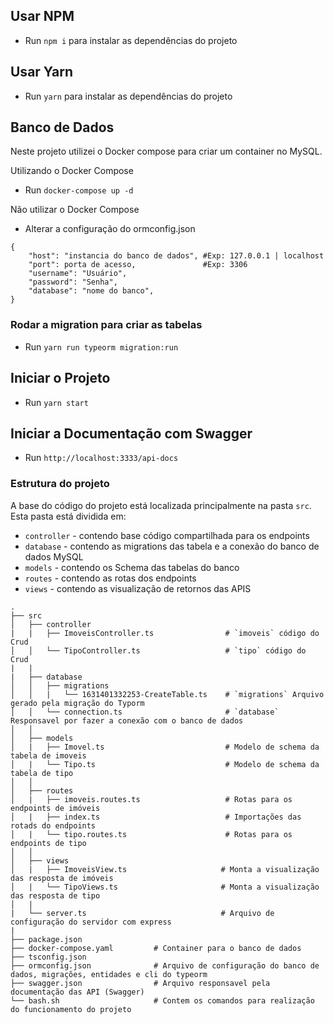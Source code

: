 

## Usar NPM

- Run `npm i` para instalar as dependências do projeto

## Usar Yarn

- Run `yarn` para instalar as dependências do projeto


## Banco de Dados
Neste projeto utilizei o Docker compose para criar um container no MySQL.

Utilizando o Docker Compose
- Run `docker-compose up -d`

Não utilizar o Docker Compose
- Alterar a configuração do ormconfig.json 

```
{
    "host": "instancia do banco de dados", #Exp: 127.0.0.1 | localhost 
    "port": porta de acesso,               #Exp: 3306
    "username": "Usuário",
    "password": "Senha",
    "database": "nome do banco",
}

```

### Rodar a migration para criar as tabelas

- Run `yarn run typeorm migration:run`


## Iniciar o Projeto
- Run `yarn start`


## Iniciar a Documentação com Swagger
- Run `http://localhost:3333/api-docs` 


### Estrutura do projeto

A base do código do projeto está localizada principalmente na pasta `src`. Esta pasta está dividida em:

- `controller` - contendo base código compartilhada para os endpoints 
- `database` - contendo as migrations das tabela e a conexão do banco de dados MySQL
- `models` - contendo os Schema das tabelas do banco
- `routes` - contendo as rotas dos endpoints
- `views` - contendo as visualização de retornos das APIS

```
.
├── src
│   ├── controller                              
|   |   ├── ImoveisController.ts                # `imoveis` código do Crud
│   │   └── TipoController.ts                   # `tipo` código do Crud
|   |
|   ├── database
│   │   ├── migrations                          
│   │   |   └── 1631401332253-CreateTable.ts    # `migrations` Arquivo gerado pela migração do Typorm
│   │   └── connection.ts                       # `database` Responsavel por fazer a conexão com o banco de dados
│   │
│   ├── models                                  
│   |   ├── Imovel.ts                           # Modelo de schema da tabela de imoveis
│   |   └── Tipo.ts                             # Modelo de schema da tabela de tipo
│   │
│   ├── routes                                 
│   |   ├── imoveis.routes.ts                   # Rotas para os endpoints de imóveis
│   |   ├── index.ts                            # Importações das rotads do endpoints
│   |   └── tipo.routes.ts                      # Rotas para os endpoints de tipo
│   │
│   ├── views                                  
│   |   ├── ImoveisView.ts                     # Monta a visualização das resposta de imóveis
│   |   └── TipoViews.ts                       # Monta a visualização das resposta de tipo
│   |
|   └── server.ts                              # Arquivo de configuração do servidor com express
|
├── package.json
├── docker-compose.yaml         # Container para o banco de dados
├── tsconfig.json               
├── ormconfig.json              # Arquivo de configuração do banco de dados, migrações, entidades e cli do typeorm      
├── swagger.json                # Arquivo responsavel pela documentação das API (Swagger)         
└── bash.sh                     # Contem os comandos para realização do funcionamento do projeto           
```